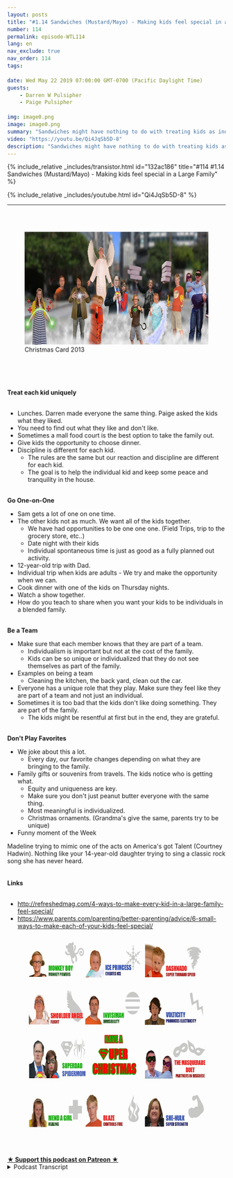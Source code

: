 ```yaml
---
layout: posts
title: "#1.14 Sandwiches (Mustard/Mayo) - Making kids feel special in a Large Family"
number: 114
permalink: episode-WTL114
lang: en
nav_exclude: true
nav_order: 114
tags:

date: Wed May 22 2019 07:00:00 GMT-0700 (Pacific Daylight Time)
guests:
    - Darren W Pulsipher
    - Paige Pulsipher

img: image0.png
image: image0.png
summary: "Sandwiches might have nothing to do with treating kids as individuals, but in our house it does. Learn how just some small questions of our kids helped us find out how to treat them as an individual in our blended family."
video: "https://youtu.be/Qi4JqSb5D-8"
description: "Sandwiches might have nothing to do with treating kids as individuals, but in our house it does. Learn how just some small questions of our kids helped us find out how to treat them as an individual in our blended family."
---
```


<div>
{% include_relative _includes/transistor.html id="132ac186" title="#114 #1.14 Sandwiches (Mustard/Mayo) - Making kids feel special in a Large Family" %}

{% include_relative _includes/youtube.html id="Qi4JqSb5D-8" %}
</div>

---

<html><head></head><body><div><br><br></div><div><figure data-trix-attachment="{&quot;contentType&quot;:&quot;image&quot;,&quot;height&quot;:260,&quot;url&quot;:&quot;https://3.bp.blogspot.com/-5ifY6Zxu-Fw/XOI0k7wRW0I/AAAAAAAE_tc/wnfTtwJN960EhuMoUrSbvvtMV4u-rsVHgCLcBGAs/s640/ChristmasPicture.png&quot;,&quot;width&quot;:639}" data-trix-content-type="image" data-trix-attributes="{&quot;caption&quot;:&quot;Christmas Card 2013&quot;}" class="attachment attachment--preview"><img src="./image0.png" width="639" height="260"><figcaption class="attachment__caption attachment__caption--edited">Christmas Card 2013</figcaption></figure></div><div><br></div><div><br></div><div>&nbsp;</div><div><strong><br>Treat each kid uniquely<br></strong><br></div><ul><li>Lunches. Darren made everyone the same thing. Paige asked the kids what they liked.</li><li>You need to find out what they like and don't like.</li><li>Sometimes a mall food court is the best option to take the family out.</li><li>Give kids the opportunity to choose dinner.</li><li>Discipline is different for each kid.&nbsp;<ul><li>The rules are the same but our reaction and discipline are different for each kid.</li><li>The goal is to help the individual kid and keep some peace and tranquility in the house.</li></ul></li></ul><div><strong><br>Go One-on-One</strong></div><ul><li>Sam gets a lot of one on one time.</li><li>The other kids not as much. We want all of the kids together.<ul><li>We have had opportunities to be one one one. (Field Trips, trip to the grocery store, etc..)</li><li>Date night with their kids</li><li>Individual spontaneous time is just as good as a fully planned out activity.</li></ul></li><li>12-year-old trip with Dad.</li><li>Individual trip when kids are adults - We try and make the opportunity when we can.</li><li>Cook dinner with one of the kids on Thursday nights.</li><li>Watch a show together.</li><li>How do you teach to share when you want your kids to be individuals in a blended family.</li></ul><div><strong><br>Be a Team</strong></div><ul><li>Make sure that each member knows that they are part of a team.<ul><li>Individualism is important but not at the cost of the family.</li><li>Kids can be so unique or individualized that they do not see themselves as part of the family.</li></ul></li><li>Examples on being a team<ul><li>Cleaning the kitchen, the back yard, clean out the car.</li></ul></li><li>Everyone has a unique role that they play. Make sure they feel like they are part of a team and not just an individual.</li><li>Sometimes it is too bad that the kids don't like doing something. They are part of the family.<ul><li>The kids might be resentful at first but in the end, they are grateful.</li></ul></li></ul><div><strong><br>Don't Play Favorites</strong></div><ul><li>We joke about this a lot.<ul><li>Every day, our favorite changes depending on what they are bringing to the family.</li></ul></li><li>Family gifts or souvenirs from travels. The kids notice who is getting what.<ul><li>Equity and uniqueness are key.</li><li>Make sure you don't just peanut butter everyone with the same thing.</li><li>Most meaningful is individualized.&nbsp;</li><li>Christmas ornaments. (Grandma's give the same, parents try to be unique)</li></ul></li><li>Funny moment of the Week</li></ul><div>Madeline trying to mimic one of the acts on America's got Talent (Courtney Hadwin). Nothing like your 14-year-old daughter trying to sing a classic rock song she has never heard.</div><div><br></div><div><strong><br>Links<br></strong><br></div><ul><li><a href="https://www.google.com/url?q=http://refreshedmag.com/4-ways-to-make-every-kid-in-a-large-family-feel-special/%23.XN8J_FNlCdM&amp;sa=D&amp;source=hangouts&amp;ust=1558207378707000&amp;usg=AFQjCNHQFUTG-pFNTdqnSyP0aMLRHMbXdA">http://refreshedmag.com/4-ways-to-make-every-kid-in-a-large-family-feel-special/</a></li><li><a href="https://www.google.com/url?q=https://www.parents.com/parenting/better-parenting/advice/6-small-ways-to-make-each-of-your-kids-feel-special/&amp;sa=D&amp;source=hangouts&amp;ust=1558207445790000&amp;usg=AFQjCNFx_Jnp8qLBRzE6rWQXNnh3EVNo7w">https://www.parents.com/parenting/better-parenting/advice/6-small-ways-to-make-each-of-your-kids-feel-special/</a></li></ul><div><figure data-trix-attachment="{&quot;contentType&quot;:&quot;image&quot;,&quot;height&quot;:457,&quot;url&quot;:&quot;https://2.bp.blogspot.com/-9SVUBZMulMo/XN8U3s-DmNI/AAAAAAAE_pU/LNjEM-7oBr8_PEBOTovfTkN4aQ7CZJQ4wCEwYBhgL/s640/back%2Bof%2Bcard%2B%25281%2529.jpg&quot;,&quot;width&quot;:640}" data-trix-content-type="image" class="attachment attachment--preview"><img src="./image1.jpg" width="640" height="457"><figcaption class="attachment__caption"></figcaption></figure></div><div><br><br></div>
<strong>
  <a href="https://www.patreon.com/wheresthelemonade" target="_donate" rel="payment" title="★ Support this podcast on Patreon ★">★ Support this podcast on Patreon ★</a>
</strong></body></html>

<details>
<summary> Podcast Transcript </summary>

<p></p>

</details>
